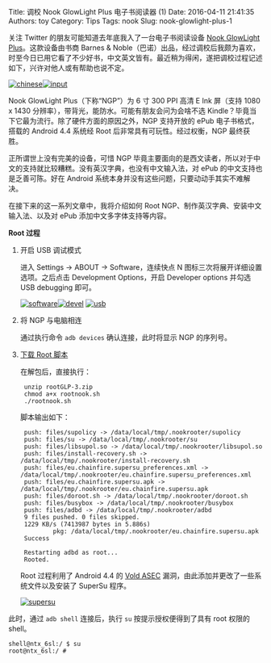 Title: 调校 Nook GlowLight Plus 电子书阅读器 (1)
Date: 2016-04-11 21:41:35
Authors: toy
Category: Tips
Tags: nook
Slug: nook-glowlight-plus-1

关注 Twitter 的朋友可能知道去年底我入了一台电子书阅读设备 [Nook GlowLight Plus][n]。这款设备由书商 Barnes & Noble（巴诺）出品，经过调校后我颇为喜欢，时至今日已用它看了不少好书，中文英文皆有。最近稍为得闲，遂把调校过程记述如下，兴许对他人或有帮助也说不定。

<!-- PELICAN_END_SUMMARY -->

[![chinese]({filename}/images/chinese.thumb.png)]({filename}/images/chinese.png)[![input]({filename}/images/input.thumb.png)]({filename}/images/input.png)

Nook GlowLight Plus（下称“NGP”）为 6 寸 300 PPI 高清 E Ink 屏（支持 1080 x 1430 分辨率），带背光，能防水。可能有朋友会问为会啥不选 Kindle？毕竟当下它最为流行。除了硬件方面的原因之外，NGP 支持开放的 ePub 电子书格式，搭载的 Android 4.4 系统经 Root 后非常具有可玩性。经过权衡，NGP 最终获胜。

正所谓世上没有完美的设备，可惜 NGP 毕竟主要面向的是西文读者，所以对于中文的支持就比较糟糕。没有英汉字典，也没有中文输入法，对 ePub 的中文支持也是乏善可陈。好在 Android 系统本身并没有这些问题，只要动动手其实不难解决。

在接下来的这一系列文章中，我将介绍如何 Root NGP、制作英汉字典、安装中文输入法、以及对 ePub 添加中文多字体支持等内容。

**Root 过程**

1. 开启 USB 调试模式

   进入 Settings &rarr; ABOUT &rarr; Software，连续快点 N 图标三次将展开详细设置选项。之后点击 Development Options，开启 Developer options 并勾选 USB debugging 即可。

   [![software]({filename}/images/software.thumb.png)]({filename}/images/software.png)[![devel]({filename}/images/devel.thumb.png)]({filename}/images/devel.png)
   [![usb]({filename}/images/usbdebug.thumb.png)]({filename}/images/usbdebug.png)

2. 将 NGP 与电脑相连

   通过执行命令 `adb devices` 确认连接，此时将显示 NGP 的序列号。

3. [下载 Root 脚本][r]

   在解包后，直接执行：

        unzip rootGLP-3.zip
        chmod a+x rootnook.sh
        ./rootnook.sh

   脚本输出如下：

        push: files/supolicy -> /data/local/tmp/.nookrooter/supolicy
        push: files/su -> /data/local/tmp/.nookrooter/su
        push: files/libsupol.so -> /data/local/tmp/.nookrooter/libsupol.so
        push: files/install-recovery.sh -> /data/local/tmp/.nookrooter/install-recovery.sh
        push: files/eu.chainfire.supersu_preferences.xml -> /data/local/tmp/.nookrooter/eu.chainfire.supersu_preferences.xml
        push: files/eu.chainfire.supersu.apk -> /data/local/tmp/.nookrooter/eu.chainfire.supersu.apk
        push: files/doroot.sh -> /data/local/tmp/.nookrooter/doroot.sh
        push: files/busybox -> /data/local/tmp/.nookrooter/busybox
        push: files/adbd -> /data/local/tmp/.nookrooter/adbd
        9 files pushed. 0 files skipped.
        1229 KB/s (7413987 bytes in 5.886s)
                pkg: /data/local/tmp/.nookrooter/eu.chainfire.supersu.apk
        Success

        Restarting adbd as root... 
        Rooted.

   Root 过程利用了 Android 4.4 的 [Vold ASEC][v] 漏洞，由此添加并更改了一些系统文件以及安装了 SuperSu 程序。

   [![supersu]({filename}/images/supersu.thumb.png)]({filename}/images/supersu.png)

此时，通过 `adb shell` 连接后，执行 `su` 按提示授权便得到了具有 root 权限的 shell。

    shell@ntx_6sl:/ $ su
    root@ntx_6sl:/ # 

[n]: http://www.barnesandnoble.com/w/nook-glowlight-plus-barnes-noble/1122314015
[r]: http://forum.xda-developers.com/showpost.php?p=64191791&postcount=153
[v]: http://retme.net/index.php/2014/10/08/vold-asec.html
